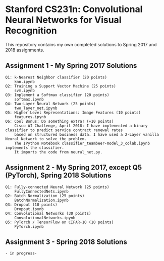 # Stanford CS231n: Convolutional Neural Networks for Visual Recognition
This repository contains my own completed solutions to Spring 2017 and 2018 assignments.

## Assignment 1 - My Spring 2017 Solutions
```
Q1: k-Nearest Neighbor classifier (20 points)
    knn.ipynb 
Q2: Training a Support Vector Machine (25 points)
    svm.ipynb 
Q3: Implement a Softmax classifier (20 points)
    softmax.ipynb 
Q4: Two-Layer Neural Network (25 points)
    two_layer_net.ipynb
Q5: Higher Level Representations: Image Features (10 points)
    features.ipynb
Q6: Cool Bonus: Do something extra! (+10 points)
    Cisco AI Challenge, April 2018: I have implemented a binary classifier to predict service contract renewal rates 
    based on structured business data. I have used a 2-Layer vanilla Neural Network to solve the problem.
    The IPython Notebook classifier_teambeer-model_3_colab.ipynb implements the classifier. 
    It imports the code from neural_net.py.
```
## Assignment 2 - My Spring 2017, except Q5 (PyTorch), Spring 2018 Solutions
```
Q1: Fully-connected Neural Network (25 points)
    FullyConnectedNets.ipynb
Q2: Batch Normalization (25 points)
    BatchNormalization.ipynb
Q3: Dropout (10 points)
    Dropout.ipynb
Q4: Convolutional Networks (30 points)
    ConvolutionalNetworks.ipynb
Q5: PyTorch / TensorFlow on CIFAR-10 (10 points)
    PyTorch.ipynb
```
## Assignment 3 - Spring 2018 Solutions
```
- in progress-
```
